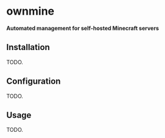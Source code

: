 # ownmine

**Automated management for self-hosted Minecraft servers**


## Installation

TODO.



## Configuration

TODO.



## Usage

TODO.

<!--
**Call:** `ownmine [option]`
| Option | Description |
| --- | --- |
| `start`          | Starts the server. |
| `stop`           | Stops the server. |
| `startall`       | Starts both the server and the Discord bot. |
| `stopall`        | Stops both the server and the Discord bot. |
| `exit`           | Executes 'stop' and 'push' sequentially. |
| `status`         | Checks for the server daemon status. |
| `exec`           | Relays a command to be executed via the RCON server. |
| `push`           | Pushes a main backup to the remote server. |
| `pull`           | Recovers from the main remote backup. Makes a local backup first. |
| `backup`         | Makes a local backup. |
| `sync`           | Syncs local backups with the remote server. |
| `debug <on/off>` | Turns Debug Mode on or off. It is off by default. |
-->
